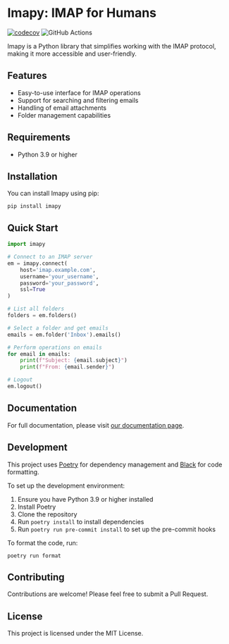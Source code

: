 # Imapy: IMAP for Humans

[![codecov](https://codecov.io/github/vladimarius/imapy/branch/master/graph/badge.svg?token=cumYUAsSjO)](https://codecov.io/github/vladimarius/imapy)
![GitHub Actions](https://github.com/vladimarius/imapy/actions/workflows/python-package.yml/badge.svg)


Imapy is a Python library that simplifies working with the IMAP protocol, making it more accessible and user-friendly.

## Features

- Easy-to-use interface for IMAP operations
- Support for searching and filtering emails
- Handling of email attachments
- Folder management capabilities

## Requirements

- Python 3.9 or higher

## Installation

You can install Imapy using pip:

```
pip install imapy
```

## Quick Start

```python
import imapy

# Connect to an IMAP server
em = imapy.connect(
    host='imap.example.com',
    username='your_username',
    password='your_password',
    ssl=True
)

# List all folders
folders = em.folders()

# Select a folder and get emails
emails = em.folder('Inbox').emails()

# Perform operations on emails
for email in emails:
    print(f"Subject: {email.subject}")
    print(f"From: {email.sender}")

# Logout
em.logout()
```

## Documentation

For full documentation, please visit [our documentation page](https://imapy.readthedocs.io).

## Development

This project uses [Poetry](https://python-poetry.org/) for dependency management and [Black](https://github.com/psf/black) for code formatting.

To set up the development environment:

1. Ensure you have Python 3.9 or higher installed
2. Install Poetry
3. Clone the repository
4. Run `poetry install` to install dependencies
5. Run `poetry run pre-commit install` to set up the pre-commit hooks

To format the code, run:

```
poetry run format
```

## Contributing

Contributions are welcome! Please feel free to submit a Pull Request.

## License

This project is licensed under the MIT License.
